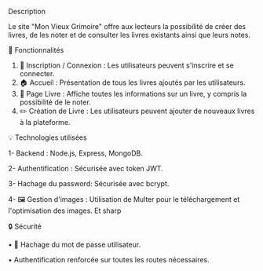  Description

Le site "Mon Vieux Grimoire" offre aux lecteurs la possibilité de créer des livres, de les noter et de consulter les livres existants ainsi que leurs notes.

🚀 Fonctionnalités

1.	🔐 Inscription / Connexion : Les utilisateurs peuvent s'inscrire et se connecter.
2.	🏠 Accueil : Présentation de tous les livres ajoutés par les utilisateurs.
3.	📘 Page Livre : Affiche toutes les informations sur un livre, y compris la possibilité de le noter.
4.	✏️ Création de Livre : Les utilisateurs peuvent ajouter de nouveaux livres à la plateforme.

💡 Technologies utilisées

1-	Backend : Node.js, Express, MongoDB.

2-	Authentification : Sécurisée avec token JWT.

3-	Hachage du password: Sécurisée avec bcrypt.

4-	🖼️ Gestion d'images : Utilisation de Multer pour le téléchargement et l'optimisation des images. Et sharp

🔒 Sécurité

•	🔐 Hachage du mot de passe utilisateur.

•	Authentification renforcée sur toutes les routes nécessaires.

